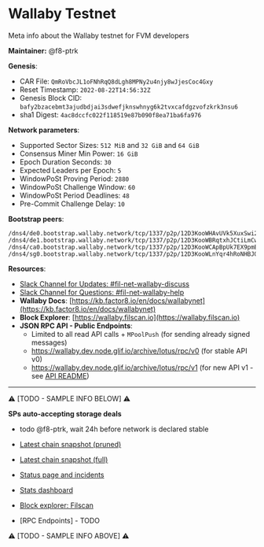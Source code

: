 # Wallaby Testnet
Meta info about the Wallaby testnet for FVM developers

**Maintainer:** @f8-ptrk



**Genesis**:

- CAR File: `QmRoVbcJL1oFNhRqQ8dLgh8MPNy2u4njy8wJjesCoc4Gxy`
- Reset Timestamp: `2022-08-22T14:56:32Z`
- Genesis Block CID: `bafy2bzacebmt3ajudbdjai3sdwefjknswhnyg6k2tvxcafdgzvofzkrk3nsu6`
- sha1 Digest: `4ac8dccfc022f118519e87b090f8ea71ba6fa976`

**Network parameters**:

- Supported Sector Sizes: `512 MiB` and `32 GiB` and `64 GiB`
- Consensus Miner Min Power: `16 GiB`
- Epoch Duration Seconds: `30`
- Expected Leaders per Epoch: `5`
- WindowPoSt Proving Period: `2880`
- WindowPoSt Challenge Window: `60`
- WindowPoSt Period Deadlines: `48`
- Pre-Commit Challenge Delay: `10`

**Bootstrap peers**:

```
/dns4/de0.bootstrap.wallaby.network/tcp/1337/p2p/12D3KooWHAvUVk5XuxSwi2dNLWbTDDRSGeHxMuWdQ3SQpRuNHbLz
/dns4/de1.bootstrap.wallaby.network/tcp/1337/p2p/12D3KooWBRqtxhJCtiLmCwKgAQozJtdGinEDdJGoS5oHw7vCjMGc
/dns4/ca0.bootstrap.wallaby.network/tcp/1337/p2p/12D3KooWCApBpUk7EX9pmEfyky1gKC6N2KJ74S1AwFfvnkDqw3pK
/dns4/sg0.bootstrap.wallaby.network/tcp/1337/p2p/12D3KooWLnYqr4hRoNHBJQVXsFGkDoKuoVfw5R2ASw1bHzrWU5Px
```

**Resources**:

- [Slack Channel for Updates: #fil-net-wallaby-discuss](https://filecoinproject.slack.com/archives/C03KGBTJ0BY)
- [Slack Channel for Questions: #fil-net-wallaby-help](https://filecoinproject.slack.com/archives/C03KGBVJCKG)
- **Wallaby Docs**: [https://kb.factor8.io/en/docs/wallabynet](https://kb.factor8.io/en/docs/wallabynet)
- **Block Explorer**: [https://wallaby.filscan.io](https://wallaby.filscan.io)
- **JSON RPC API - Public Endpoints**:
  - Limited to all read API calls + `MPoolPush` (for sending already signed messages)
  - https://wallaby.dev.node.glif.io/archive/lotus/rpc/v0 (for stable API v0)
  - https://wallaby.dev.node.glif.io/archive/lotus/rpc/v1 (for new API v1 - see [API README](https://github.com/filecoin-project/lotus/blob/422f66776fa07827f2cfa9d2f8142ef29dcd2a95/api/README.md))


<hr>

:warning: [TODO - SAMPLE INFO BELOW] :warning: 

**SPs auto-accepting storage deals** 

- todo @f8-ptrk, wait 24h before network is declared stable

- [Latest chain snapshot (pruned)](https://fil-chain-snapshots-fallback.s3.amazonaws.com/mainnet/minimal_finality_stateroots_latest.car)
- [Latest chain snapshot (full)](https://fil-chain-snapshots-fallback.s3.amazonaws.com/mainnet/complete_chain_with_finality_stateroots_latest.car)
- [Status page and incidents](https://filecoin.statuspage.io/)
- [Stats dashboard](https://stats.filecoin.io/)
- [Block explorer: Filscan](https://filscan.io/)
- [RPC Endpoints] - TODO

:warning: [TODO - SAMPLE INFO ABOVE] :warning: 
